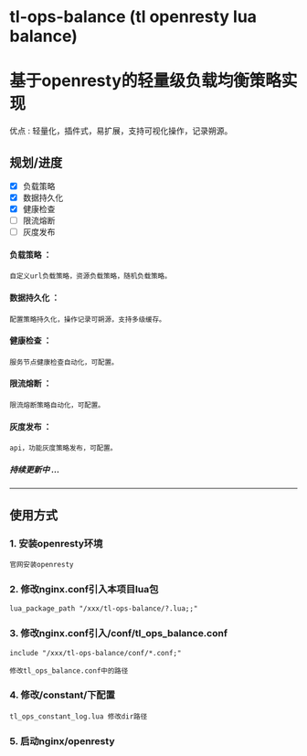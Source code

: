 # tl-ops-balance (tl openresty lua balance)


# 基于openresty的轻量级负载均衡策略实现


优点 : 轻量化，插件式，易扩展，支持可视化操作，记录朔源。

## 规划/进度
- [x] 负载策略 
- [x] 数据持久化
- [x] 健康检查
- [ ] 限流熔断
- [ ] 灰度发布

#### 负载策略 ： 
    自定义url负载策略，资源负载策略，随机负载策略。

#### 数据持久化 ：
    配置策略持久化，操作记录可朔源，支持多级缓存。

#### 健康检查 ： 
    服务节点健康检查自动化，可配置。

#### 限流熔断 ：
    限流熔断策略自动化，可配置。

#### 灰度发布 ：
    api，功能灰度策略发布，可配置。

##### 持续更新中 ...


---------

## 使用方式

### 1. 安装openresty环境

    官网安装openresty

### 2. 修改nginx.conf引入本项目lua包

    lua_package_path "/xxx/tl-ops-balance/?.lua;;"

### 3. 修改nginx.conf引入/conf/tl_ops_balance.conf

    include "/xxx/tl-ops-balance/conf/*.conf;"

    修改tl_ops_balance.conf中的路径

### 4. 修改/constant/下配置

    tl_ops_constant_log.lua 修改dir路径

### 5. 启动nginx/openresty